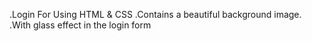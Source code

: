 .Login For Using HTML & CSS
.Contains a beautiful background image.
.With glass effect in the login form
